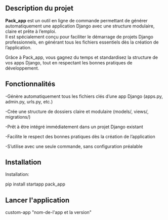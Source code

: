 ## Description du projet

**Pack_app** est un outil en ligne de commande permettant de générer automatiquement une application Django avec une structure modulaire, claire et prête à l’emploi.  
Il est spécialement conçu pour faciliter le démarrage de projets Django professionnels, en générant tous les fichiers essentiels dès la création de l’application.

Grâce à Pack_app, vous gagnez du temps et standardisez la structure de vos apps Django, tout en respectant les bonnes pratiques de développement.

## Fonctionnalités

-Génère automatiquement tous les fichiers clés d’une app Django (apps.py, admin.py, urls.py, etc.)

-Crée une structure de dossiers claire et modulaire (models/, views/, migrations/)

-Prêt à être intégré immédiatement dans un projet Django existant

-Facilite le respect des bonnes pratiques dès la création de l’application

-S’utilise avec une seule commande, sans configuration préalable

## Installation

Installation:

pip install startapp pack_app

## Lancer l'application 

custom-app "nom-de-l'app et la version"

